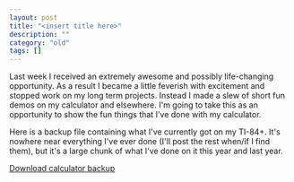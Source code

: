 ```yaml
---
layout: post
title: "<insert title here>"
description: ""
category: "old"
tags: []
---
```



Last week I received an extremely awesome and possibly life-changing opportunity. As a result I became a little feverish with excitement and stopped work on my long term projects. Instead I made a slew of short fun demos on my calculator and elsewhere. I'm going to take this as an opportunity to show the fun things that I've done with my calculator.

Here is a backup file containing what I've currently got on my TI-84+. It's nowhere near everything I've ever done (I'll post the rest when/if I find them), but it's a large chunk of what I've done on it this year and last year.

[Download calculator backup](http://www.hackniac.com/blog/wp-content/uploads/2012/04/calc_all_4-9-12.zip)
